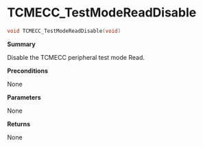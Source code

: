 # TCMECC_TestModeReadDisable

```c
void TCMECC_TestModeReadDisable(void)
```

**Summary**

Disable the TCMECC peripheral test mode Read.

**Preconditions**

None

**Parameters**

None

**Returns**

None
